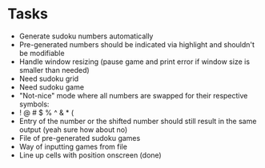 # Tasks
- Generate sudoku numbers automatically
- Pre-generated numbers should be indicated via highlight and shouldn't be modifiable
- Handle window resizing (pause game and print error if window size is smaller than needed)
- Need sudoku grid
- Need sudoku game
- "Not-nice" mode where all numbers are swapped for their respective symbols:
- ! @ # $ % ^ & * (
- Entry of the number or the shifted number should still result in the same output (yeah sure how about no)
- File of pre-generated sudoku games
- Way of inputting games from file
- Line up cells with position onscreen (done)